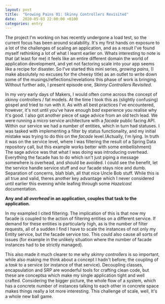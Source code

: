 ```yaml
---
layout: post
title:  "Growing Pains 01: Skinny Controllers Revisited"
date:   2020-05-03 22:00:00 +0100
categories: entry
---
```


The project I'm working on has recently undergone a load test, so the current focus has been around scalability. It's my first hands on exposure to a lot of the challenges of scaling an application, and as a result I've found myself rethinking a lot of what I learnt earlier on. Whats interesting to note is that (at least for me) it feels like an entire different domain the world of application development, and yet not factoring scale into your app seems like a recipe for disaster. So I've started this mini series, _growing pains_, (I make absolutely no excuses for the cheesy title) as an outlet to write down some of the musings/reflections/revelations this phase of work is bringing. Without further ado, I present episode one, _Skinny Controllers Revisited_.

In my _very_ early days of Makers, I would often come across the concept of skinny controllers / fat models. At the time I took this as (slightly confusing) gospel and tried to run with it. As with all best practices I've encountered, however, it's not until you've have enough _bad_ experience you realise why it's good.
I also got another piece of sage advice from an old tech lead. We were running a micro service architecture with a _facade_ public facing API. Within our service we had a number of entities, which in turn had statuses. I was tasked with implementing a filter by status functionality, and my initial mistake was trying to do this on the _facade_ level.(Actually, I'm lying. In truth it was on the service level, where I was filtering the result of a Spring Data repository call, but this example works better with some embellishment)
The sage advice was that what I was doing was introducing overhead. Everything the facade has to do which isn't just piping a message somewhere is overhead, and should be avoided. I could see the benefit, let the service handle service stuff and our facade stays nice and dumb. Separation of concerns, blah blah, all that nice Uncle Bob stuff. While this is all true and valid, theres another key advantage which I never considered until earlier this evening while leafing through some _Hazelcast_ documentation.

**Any and all _overhead_ in an application, couples that task to the application.**

In my exampled I cited filtering. The implication of this is that now my facade is coupled to the action of filtering entities on a different service. If demand for these entities is particularly high, as is the number of filter requests, all of a sudden I find I have to scale the instances of not only my Entity service, but the facade service too. This could also cause all sorts of issues (for example in the unlikely situation where the number of facade instances had to be strictly managed).

This also made it much clearer to me why _skinny controllers_ is so important, while also making me think about a concept I hadn't before; the coupling of a _task_ to a service (or instance of that service). Decoupling classes, encapsulation and SRP are wonderful tools for crafting clean code, but these are conceptsa which make my single application tight and well crafted. Considering the bigger picture, the whole flow of a system, which has a concrete number of instances talking to each other in concrete space makes things really a lot more interesting. This challenge of scale, well, It's a whole new ball game.
